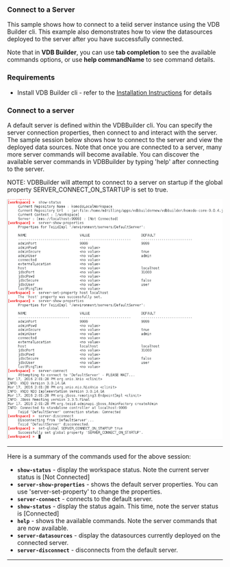 ### Connect to a Server

This sample shows how to connect to a teiid server instance using the VDB Builder cli.  This example also demonstrates how to view the datasources deployed to the server after you have successfully connected.

Note that in __VDB Builder__, you can use __tab completion__ to see the available commands options, or use __help commandName__ to see command details.


### Requirements

* Install VDB Builder cli - refer to the [Installation Instructions](install-cli.md) for details


### Connect to a server

A default server is defined within the VDBBuilder cli.  You can specify the server connection properties, then connect to and interact with the server.  The sample session below shows how to connect to the server and view the deployed data sources.  Note that once you are connected to a server, many more server commands will become available.  You can discover the available server commands in VDBBuilder by typing 'help' after connecting to the server.

NOTE: VDBBuilder will attempt to connect to a server on startup if the global property SERVER_CONNECT_ON_STARTUP is set to true. 

![Connect to Server](img/cli-connect-to-server.png)

---
Here is a summary of the commands used for the above session:

* __`show-status`__ - display the workspace status.  Note the current server status is [Not Connected]
* __`server-show-properties`__ - shows the default server properties.  You can use 'server-set-property' to change the properties.
* __`server-connect`__ - connects to the default server. 
* __`show-status`__ - display the status again.  This time, note the server status is [Connected]
* __`help`__ - shows the available commands.  Note the server commands that are now available.
* __`server-datasources`__ - display the datasources currently deployed on the connected server.
* __`server-disconnect`__ - disconnects from the default server.

---

